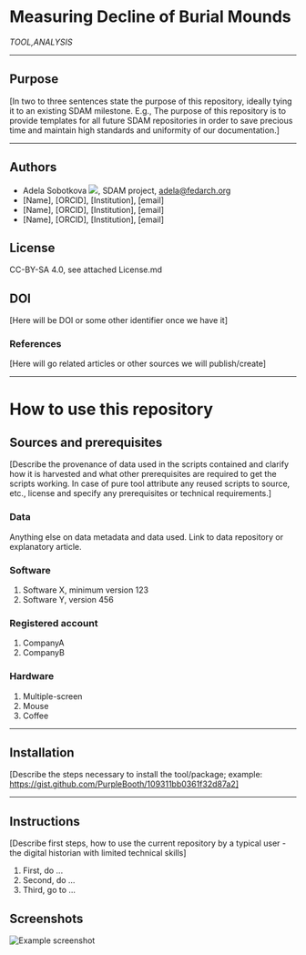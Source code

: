# Measuring Decline of Burial Mounds
*TOOL,ANALYSIS*

---

## Purpose
[In two to three sentences state the purpose of this repository, ideally tying it to an existing SDAM milestone. E.g., The purpose of this repository is to provide templates for all future SDAM repositories in order to save precious time and maintain high standards and uniformity of our documentation.]

---
## Authors
* Adela Sobotkova [![](https://orcid.org/sites/default/files/images/orcid_16x16.png)](https://orcid.org/0000-0002-4541-3963), SDAM project, adela@fedarch.org
* [Name], [ORCID], [Institution], [email]
* [Name], [ORCID], [Institution], [email]
* [Name], [ORCID], [Institution], [email]

## License
CC-BY-SA 4.0, see attached License.md

## DOI
[Here will be DOI or some other identifier once we have it]

### References
[Here will go related articles or other sources we will publish/create]

---
# How to use this repository

## Sources and prerequisites
[Describe the provenance of data used in the scripts contained and clarify how it is harvested and what other prerequisites are required to get the scripts working. In case of pure tool attribute any reused scripts to source, etc., license and specify any prerequisites or technical requirements.]

### Data
Anything else on data metadata and data used. Link to data repository or explanatory article. 

### Software
1. Software X, minimum version 123
1. Software Y, version 456

### Registered account
1. CompanyA
1. CompanyB

### Hardware
1. Multiple-screen
1. Mouse
1. Coffee

---
## Installation
[Describe the steps necessary to install the tool/package; example: https://gist.github.com/PurpleBooth/109311bb0361f32d87a2]

---
## Instructions 
[Describe first steps, how to use the current repository by a typical user - the digital historian with limited technical skills]
1. First, do ...
1. Second, do ...
1. Third, go to ...


## Screenshots
![Example screenshot](./img/screenshot.png)




